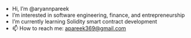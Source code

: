- Hi, I’m @aryannpareek
- I’m interested in software engineering, finance, and entrepreneurship
- I’m currently learning Solidity smart contract development
- 📫 How to reach me: apareek369@gmail.com

<!---
aryannpareek/aryannpareek is a ✨ special ✨ repository because its `README.md` (this file) appears on your GitHub profile.
You can click the Preview link to take a look at your changes.
--->

